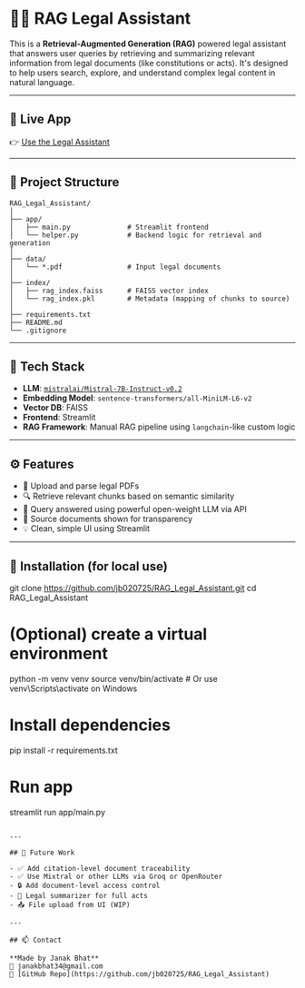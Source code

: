
# 🧑‍⚖️ RAG Legal Assistant

This is a **Retrieval-Augmented Generation (RAG)** powered legal assistant that answers user queries by retrieving and summarizing relevant information from legal documents (like constitutions or acts). It's designed to help users search, explore, and understand complex legal content in natural language.

---

## 🚀 Live App

👉 [Use the Legal Assistant](https://legal-assiatant-by-jb.streamlit.app/)

---

## 📂 Project Structure

```
RAG_Legal_Assistant/
│
├── app/
│   ├── main.py              # Streamlit frontend
│   └── helper.py            # Backend logic for retrieval and generation
│
├── data/
│   └── *.pdf                # Input legal documents
│
├── index/
│   ├── rag_index.faiss      # FAISS vector index
│   └── rag_index.pkl        # Metadata (mapping of chunks to source)
│
├── requirements.txt
├── README.md
└── .gitignore
```

---

## 🧠 Tech Stack

- **LLM**: [`mistralai/Mistral-7B-Instruct-v0.2`](https://huggingface.co/mistralai/Mistral-7B-Instruct-v0.2)
- **Embedding Model**: `sentence-transformers/all-MiniLM-L6-v2`
- **Vector DB**: FAISS
- **Frontend**: Streamlit
- **RAG Framework**: Manual RAG pipeline using `langchain`-like custom logic

---

## ⚙️ Features

- 📄 Upload and parse legal PDFs
- 🔍 Retrieve relevant chunks based on semantic similarity
- 🧠 Query answered using powerful open-weight LLM via API
- 🧾 Source documents shown for transparency
- 💡 Clean, simple UI using Streamlit

---

## 🔧 Installation (for local use)


git clone https://github.com/jb020725/RAG_Legal_Assistant.git
cd RAG_Legal_Assistant

# (Optional) create a virtual environment
python -m venv venv
source venv/bin/activate  # Or use venv\Scripts\activate on Windows

# Install dependencies
pip install -r requirements.txt

# Run app
streamlit run app/main.py
```

---

## 📌 Future Work

- ✅ Add citation-level document traceability  
- ✅ Use Mixtral or other LLMs via Groq or OpenRouter  
- 🔒 Add document-level access control  
- 🧾 Legal summarizer for full acts  
- 📤 File upload from UI (WIP)

---

## 📫 Contact

**Made by Janak Bhat**  
📧 janakbhat34@gmail.com  
🔗 [GitHub Repo](https://github.com/jb020725/RAG_Legal_Assistant)

